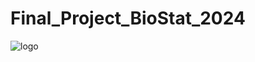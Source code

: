 # Final_Project_BioStat_2024

![logo](https://bioinformaticsinstitute.ru/sites/default/files/bi-logo-hrz-eng-wb.png)
